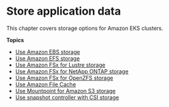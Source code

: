 # Store application data<a name="storage"></a>

This chapter covers storage options for Amazon EKS clusters\.

**Topics**
+ [Use Amazon EBS storage](ebs-csi.md)
+ [Use Amazon EFS storage](efs-csi.md)
+ [Use Amazon FSx for Lustre storage](fsx-csi.md)
+ [Use Amazon FSx for NetApp ONTAP storage](fsx-ontap.md)
+ [Use Amazon FSx for OpenZFS storage](fsx-openzfs-csi.md)
+ [Use Amazon File Cache](file-cache-csi.md)
+ [Use Mountpoint for Amazon S3 storage](s3-csi.md)
+ [Use snapshot controller with CSI storage](csi-snapshot-controller.md)